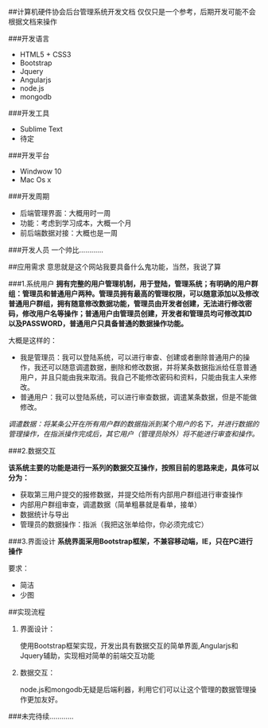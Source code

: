 ##计算机硬件协会后台管理系统开发文档
仅仅只是一个参考，后期开发可能不会根据文档来操作

###开发语言
* HTML5 + CSS3
* Bootstrap
* Jquery
* Angularjs
* node.js
* mongodb

###开发工具
* Sublime Text
* 待定

###开发平台
* Windwow 10 
* Mac Os x

###开发周期
* 后端管理界面：大概用时一周
* 功能：考虑到学习成本，大概一个月
* 前后端数据对接：大概也是一周

###开发人员
一个帅比…………

##应用需求
意思就是这个网站我要具备什么鬼功能，当然，我说了算

###1.系统用户
**拥有完整的用户管理机制，用于登陆，管理系统；有明确的用户群组：管理员和普通用户两种。管理员拥有最高的管理权限，可以随意添加以及修改普通用户群组，拥有随意修改数据功能，管理员由开发者创建，无法进行修改密码，修改用户名等操作；普通用户由管理员创建，开发者和管理员均可修改其ID以及PASSWORD，普通用户只具备普通的数据操作功能。**

大概是这样的：

* 我是管理员：我可以登陆系统，可以进行审查、创建或者删除普通用户的操作，我还可以随意调遣数据，删除和修改数据，并将某条数据指派给任意普通用户，并且只能由我来取消。我自己不能修改密码和资料，只能由我主人来修改。
* 普通用户：我可以登陆系统，可以进行审查数据，调遣某条数据，但是不能做修改。

*调遣数据：将某条公开在所有用户群的数据指派到某个用户的名下，并进行数据的管理操作，在指派操作完成后，其它用户（管理员除外）将不能进行审查和操作。*

###2.数据交互

**该系统主要的功能是进行一系列的数据交互操作，按照目前的思路来走，具体可以分为：**

* 获取第三用户提交的报修数据，并提交给所有内部用户群组进行审查操作
* 内部用户群组审查，调遣数据（简单粗暴就是看单，接单）
* 数据统计与导出
* 管理员的数据操作：指派（我把这张单给你，你必须完成它）

###3.界面设计
**系统界面采用Bootstrap框架，不兼容移动端，IE，只在PC进行操作**

要求：

* 简洁
* 少图

##实现流程

1. 界面设计：

	使用Bootstrap框架实现，开发出具有数据交互的简单界面,Angularjs和Jquery辅助，实现相对简单的前端交互功能

2. 数据交互：

	node.js和mongodb无疑是后端利器，利用它们可以让这个管理的数据管理操作更加友好。
	
###未完待续…………

	












